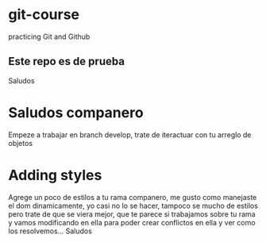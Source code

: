 # git-course

practicing Git and Github

## Este repo es de prueba

Saludos

# Saludos companero

Empeze a trabajar en branch develop, trate de iteractuar con tu arreglo de objetos
 
# Adding styles

Agrege un poco de estilos a tu rama companero, me gusto como manejaste el dom dinamicamente, yo casi no lo se hacer, tampoco se mucho de estilos pero trate de que se viera mejor, que te parece si trabajamos sobre tu rama y vamos modificando en ella para poder crear conflictos en ella y ver como los resolvemos... Saludos